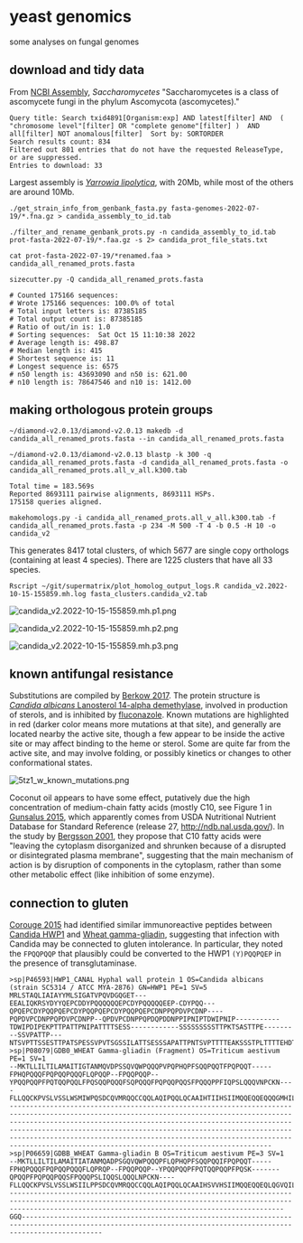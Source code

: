 # yeast genomics #
some analyses on fungal genomes

## download and tidy data ##
From [NCBI Assembly](https://www.ncbi.nlm.nih.gov/assembly/?term=txid4891[Organism:exp]), *Saccharomycetes* "Saccharomycetes is a class of ascomycete fungi in the phylum Ascomycota (ascomycetes)."

```
Query title: Search txid4891[Organism:exp] AND latest[filter] AND  ( "chromosome level"[filter] OR "complete genome"[filter] )  AND all[filter] NOT anomalous[filter]  Sort by: SORTORDER
Search results count: 834
Filtered out 801 entries that do not have the requested ReleaseType, or are suppressed.
Entries to download: 33
```

Largest assembly is [*Yarrowia lipolytica*](https://www.ncbi.nlm.nih.gov/data-hub/genome/GCF_000002525.2/), with 20Mb, while most of the others are around 10Mb.

`./get_strain_info_from_genbank_fasta.py fasta-genomes-2022-07-19/*.fna.gz > candida_assembly_to_id.tab`

`./filter_and_rename_genbank_prots.py -n candida_assembly_to_id.tab prot-fasta-2022-07-19/*.faa.gz -s 2> candida_prot_file_stats.txt`

`cat prot-fasta-2022-07-19/*renamed.faa > candida_all_renamed_prots.fasta`

```
sizecutter.py -Q candida_all_renamed_prots.fasta

# Counted 175166 sequences:
# Wrote 175166 sequences: 100.0% of total
# Total input letters is: 87385185
# Total output count is: 87385185
# Ratio of out/in is: 1.0
# Sorting sequences:  Sat Oct 15 11:10:38 2022
# Average length is: 498.87
# Median length is: 415
# Shortest sequence is: 11
# Longest sequence is: 6575
# n50 length is: 43693090 and n50 is: 621.00
# n10 length is: 78647546 and n10 is: 1412.00
```

## making orthologous protein groups ##

`~/diamond-v2.0.13/diamond-v2.0.13 makedb -d candida_all_renamed_prots.fasta --in candida_all_renamed_prots.fasta`

`~/diamond-v2.0.13/diamond-v2.0.13 blastp -k 300 -q candida_all_renamed_prots.fasta -d candida_all_renamed_prots.fasta -o candida_all_renamed_prots.all_v_all.k300.tab`

```
Total time = 183.569s
Reported 8693111 pairwise alignments, 8693111 HSPs.
175158 queries aligned.
```

`makehomologs.py -i candida_all_renamed_prots.all_v_all.k300.tab -f candida_all_renamed_prots.fasta -p 234 -M 500 -T 4 -b 0.5 -H 10 -o candida_v2`

This generates 8417 total clusters, of which 5677 are single copy orthologs (containing at least 4 species). There are 1225 clusters that have all 33 species.

`Rscript ~/git/supermatrix/plot_homolog_output_logs.R candida_v2.2022-10-15-155859.mh.log fasta_clusters.candida_v2.tab`

![candida_v2.2022-10-15-155859.mh.p1.png](https://github.com/wrf/yeast-genomics/blob/main/images/candida_v2.2022-10-15-155859.mh.p1.png)

![candida_v2.2022-10-15-155859.mh.p2.png](https://github.com/wrf/yeast-genomics/blob/main/images/candida_v2.2022-10-15-155859.mh.p2.png)

![candida_v2.2022-10-15-155859.mh.p3.png](https://github.com/wrf/yeast-genomics/blob/main/images/candida_v2.2022-10-15-155859.mh.p3.png)

## known antifungal resistance ##

Substitutions are compiled by [Berkow 2017](https://www.ncbi.nlm.nih.gov/pmc/articles/PMC5546770/). The protein structure is [*Candida albicans* Lanosterol 14-alpha demethylase](https://www.uniprot.org/uniprotkb/P10613/entry), involved in production of sterols, and is inhibited by [fluconazole](https://en.wikipedia.org/wiki/Fluconazole). Known mutations are highlighted in red (darker color means more mutations at that site), and generally are located nearby the active site, though a few appear to be inside the active site or may affect binding to the heme or sterol. Some are quite far from the active site, and may involve folding, or possibly kinetics or changes to other conformational states.

![5tz1_w_known_mutations.png](https://github.com/wrf/yeast-genomics/blob/main/images/5tz1_w_known_mutations.png)

Coconut oil appears to have some effect, putatively due the high concentration of medium-chain fatty acids (mostly C10, see Figure 1 in [Gunsalus 2015](https://journals.asm.org/doi/10.1128/mSphere.00020-15), which apparently comes from USDA Nutritional Nutrient Database for Standard Reference (release 27, http://ndb.nal.usda.gov/). In the study by [Bergsson 2001](https://www.ncbi.nlm.nih.gov/pmc/articles/PMC90807/), they propose that C10 fatty acids were "leaving the cytoplasm disorganized and shrunken because of a disrupted or disintegrated plasma membrane", suggesting that the main mechanism of action is by disruption of components in the cytoplasm, rather than some other metabolic effect (like inhibition of some enzyme).

## connection to gluten ##

[Corouge 2015](https://journals.plos.org/plosone/article?id=10.1371/journal.pone.0121776) had identified similar immunoreactive peptides between [Candida HWP1](https://www.uniprot.org/uniprotkb/P46593/entry) and [Wheat gamma-gliadin](https://www.uniprot.org/uniprotkb/P06659/entry), suggesting that infection with Candida may be connected to gluten intolerance. In particular, they noted the `FPQQPQQP` that plausibly could be converted to the HWP1 `(Y)PQQPQEP` in the presence of transglutaminase.

```
>sp|P46593|HWP1_CANAL Hyphal wall protein 1 OS=Candida albicans (strain SC5314 / ATCC MYA-2876) GN=HWP1 PE=1 SV=5
MRLSTAQLIAIAYYMLSIGATVPQVDGQGET---EEALIQKRSYDYYQEPCDDYPQQQQQQEPCDYPQQQQQEEP-CDYPQQ---QPQEPCDYPQQPQEPCDYPQQPQEPCDYPQQPQEPCDNPPQPDVPCDNP----PQPDVPCDNPPQPDVPCDNPP--QPDVPCDNPPQPDQPDDNPPIPNIPTDWIPNIP-----------TDWIPDIPEKPTTPATTPNIPATTTTSESS------------SSSSSSSSSTTPKTSASTTPE---------SSVPATTP---NTSVPTTSSESTTPATSPESSVPVTSGSSILATTSESSSAPATTPNTSVPTTTTEAKSSSTPLTTTTEHDTTVVTVTSCSNSVCTESEVTTGVIVITSKDTIYTTYCPLTETTPVSTAPATETPTGTVSTSTEQSTTVITVTSCSESSCTESEVTTGVVVVTSEETVYTTFCPLTENTPGTDSTPEASIPPMETIPAGSEPSMPAGETSPAVPKSDVPATESAPVPEMTPAGSQPSIPAGETSPAVPKSDVSATESAPAPEMTPAGTETKPAAPKSSAPATEPSPVAPGTESAPAGPGASSSPKSSVLASETSPIAPGAETAPAGSSGAITIPESSAVVSTTEGAIPTTLESVPLMQPSANYSSVAPISTFEGAGNNMRLTFGAAIIGIAAFLI
>sp|P08079|GDB0_WHEAT Gamma-gliadin (Fragment) OS=Triticum aestivum PE=1 SV=1
--MKTLLILTILAMAITIGTANMQVDPSSQVQWPQQQPVPQPHQPFSQQPQQTFPQPQQT-----FPHQPQQQFPQPQQPQQQFLQPQQP--FPQQPQQP--YPQQPQQPFPQTQQPQQLFPQSQQPQQQFSQPQQQFPQPQQPQQSFPQQQPPFIQPSLQQQVNPCKN----FLLQQCKPVSLVSSLWSMIWPQSDCQVMRQQCCQQLAQIPQQLQCAAIHTIIHSIIMQQEQQEQQQGMHILLPLYQQQQVGQGTLVQGQGIIQ--------------------------------------------------------------------------------------------------------------------------------------------------------------------------------------------------------------------------------------------------------------------------------------------------------------------------------------------------------------------------------------------------------------------------------
>sp|P06659|GDBB_WHEAT Gamma-gliadin B OS=Triticum aestivum PE=3 SV=1
--MKTLLILTILAMAITIATANMQADPSGQVQWPQQQPFLQPHQPFSQQPQQIFPQPQQT-----FPHQPQQQFPQPQQPQQQFLQPRQP--FPQQPQQP--YPQQPQQPFPQTQQPQQPFPQSK-------QPQQPFPQPQQPQQSFPQQQPSLIQQSLQQQLNPCKN----FLLQQCKPVSLVSSLWSIILPPSDCQVMRQQCCQQLAQIPQQLQCAAIHSVVHSIIMQQEQQEQLQGVQILVPLSQQQQVGQGILVQGQGIIQPQQPAQLEVIRSLVLQTLPTMCNVYVPPYCSTIRAPFASIVASI-----------------------------------------------------------------------------------------------------------------------------------------------------------------------------------------------------------------GGQ----------------------------------------------------------------------------------------------------------------------------------------------------------------
```







